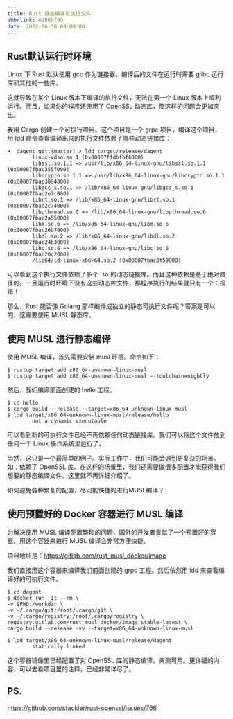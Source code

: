 ```yaml
---
title: Rust 静态编译可执行文件
abbrlink: e986bf90
date: 2022-06-30 09:00:00
---
```


## Rust默认运行时环境

Linux 下 Rust 默认使用 gcc 作为链接器，编译后的文件在运行时需要 glibc 运行库和其他的一些库。

这就导致在某个 Linux 版本下编译的执行文件，无法在另一个 Linux 版本上顺利运行。而且，如果你的程序还使用了 OpenSSL 动态库，那这样的问题会更加突出。

我用 Cargo 创建一个可执行项目。这个项目是一个 grpc 项目，编译这个项目，用 ldd 命令查看编译出来的执行文件依赖了哪些动态链接库：

```
➜  dagent git:(master) ✗ ldd target/release/dagent
        linux-vdso.so.1 (0x00007ffdbfbf6000)
        libssl.so.1.1 => /usr/lib/x86_64-linux-gnu/libssl.so.1.1 (0x00007fbac355f000)
        libcrypto.so.1.1 => /usr/lib/x86_64-linux-gnu/libcrypto.so.1.1 (0x00007fbac3094000)
        libgcc_s.so.1 => /lib/x86_64-linux-gnu/libgcc_s.so.1 (0x00007fbac2e7c000)
        librt.so.1 => /lib/x86_64-linux-gnu/librt.so.1 (0x00007fbac2c74000)
        libpthread.so.0 => /lib/x86_64-linux-gnu/libpthread.so.0 (0x00007fbac2a55000)
        libm.so.6 => /lib/x86_64-linux-gnu/libm.so.6 (0x00007fbac26b7000)
        libdl.so.2 => /lib/x86_64-linux-gnu/libdl.so.2 (0x00007fbac24b3000)
        libc.so.6 => /lib/x86_64-linux-gnu/libc.so.6 (0x00007fbac20c2000)
        /lib64/ld-linux-x86-64.so.2 (0x00007fbac3f59000)
```

可以看到这个执行文件依赖了多个 .so 的动态链接库。而且这种依赖是基于绝对路径的。一旦运行时环境下没有这些动态库文件，那程序执行的结果就只有一个：报错！

那么，Rust 能否像 Golang 那样编译成独立的静态可执行文件呢？答案是可以的，这需要使用 MUSL 静态库。

## 使用 MUSL 进行静态编译

使用 MUSL 编译，首先需要安装 musl 环境。命令如下：

```
$ rustup target add x86_64-unknown-linux-musl
$ rustup target add x86_64-unknown-linux-musl --toolchain=nightly
```

然后，我们编译前面创建的 hello 工程。

```
$ cd hello
$ cargo build --release --target=x86_64-unknown-linux-musl
$ ldd target/x86_64-unknown-linux-musl/release/hello
        not a dynamic executable
```

可以看到新的可执行文件已经不再依赖任何动态链接库。我们可以将这个文件放到任何一个 Linux 操作系统里运行了。

当然，这只是一个最简单的例子。实际工作中，我们可能会遇到更复杂的场景。如：依赖了 OpenSSL 库。在这样的场景里，我们还需要做很多配置才能获得我们想要的静态编译文件。这里就不再详细介绍了。

如何避免各种繁复的配置，尽可能快捷的进行MUSL编译？

## 使用预置好的 Docker 容器进行 MUSL 编译

为解决使用 MUSL 编译配置繁琐的问题，国外的开发者贡献了一个预置好的容器。用这个容器来进行 MUSL 编译会非常方便快捷。

项目地址是：https://gitlab.com/rust_musl_docker/image

我们直接用这个容器来编译我们前面创建的 grpc 工程。然后依然用 ldd 来查看编译好的可执行文件。

```
$ cd dagent
$ docker run -it --rm \
-v $PWD:/workdir \
-v ~/.cargo/git:/root/.cargo/git \
-v ~/.cargo/registry:/root/.cargo/registry \
registry.gitlab.com/rust_musl_docker/image:stable-latest \
cargo build --release -vv --target=x86_64-unknown-linux-musl

$ ldd target/x86_64-unknown-linux-musl/release/dagent
        statically linked
```

这个容器镜像里已经配置了对 OpenSSL 库的静态编译。亲测可用。更详细的内容，可以去看项目里的注释，已经非常详尽了。


## PS.

https://github.com/sfackler/rust-openssl/issues/766

